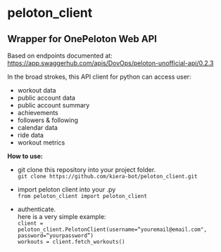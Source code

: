 # peloton_client
## Wrapper for OnePeloton Web API

Based on endpoints documented at:  
https://app.swaggerhub.com/apis/DovOps/peloton-unofficial-api/0.2.3

In the broad strokes, this API client for python can access user:  
 - workout data
 - public account data
 - public account summary
 - achievements
 - followers & following
 - calendar data
 - ride data
 - workout metrics
 
**How to use:**   
  - git clone this repository into your project folder.  
    `git clone https://github.com/kiera-bot/peloton_client.git`   
  
  - import peloton client into your .py   
     `from peloton_client import peloton_client`   
   
  - authenticate.  
    here is a very simple example:   
     `client = peloton_client.PelotonClient(username=“youremail@email.com", password=“yourpassword”)`   
     `workouts = client.fetch_workouts()`  
